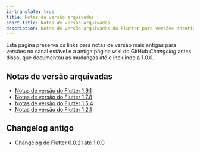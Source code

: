 ```yaml
---
ia-translate: true
title: Notas de versão arquivadas
short-title: Notas de versão arquivadas
description: Notas de versão arquivadas do Flutter para versões anteriores.
---
```


Esta página preserva os links para notas de versão mais antigas para
versões no canal estável e
a antiga página wiki do GitHub _Changelog_ antes disso,
que documentou as mudanças até e incluindo a 1.0.0.

## Notas de versão arquivadas

* [Notas de versão do Flutter 1.9.1][1.9.1]
* [Notas de versão do Flutter 1.7.8][1.7.8]
* [Notas de versão do Flutter 1.5.4][1.5.4]
* [Notas de versão do Flutter 1.2.1][1.2.1]

## Changelog antigo

* [Changelog do Flutter 0.0.21 até 1.0.0][0.0.21]

[0.0.21]: /release/release-notes/release-notes-0.0.21-1.0.0
[1.9.1]: /release/release-notes/release-notes-1.9.1
[1.7.8]: /release/release-notes/release-notes-1.7.8
[1.5.4]: /release/release-notes/release-notes-1.5.4
[1.2.1]: /release/release-notes/release-notes-1.2.1
